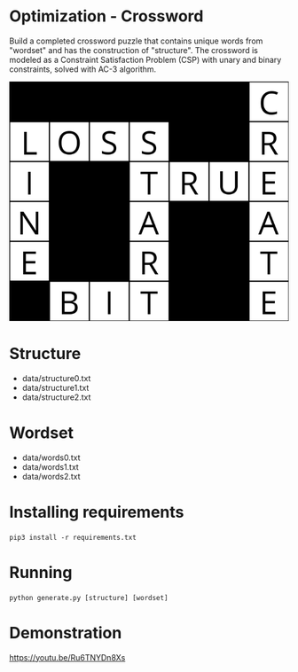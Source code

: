 # Optimization - Crossword 
Build a completed crossword puzzle that contains unique words from "wordset" and has the construction of "structure". The crossword is modeled as a Constraint Satisfaction Problem (CSP) with unary and binary constraints, solved with AC-3 algorithm.

![sample solved puzzle](./output.png)

# Structure
* data/structure0.txt
* data/structure1.txt
* data/structure2.txt

# Wordset
* data/words0.txt
* data/words1.txt
* data/words2.txt

# Installing requirements
`pip3 install -r requirements.txt`

# Running
`python generate.py [structure] [wordset]`

# Demonstration
https://youtu.be/Ru6TNYDn8Xs
